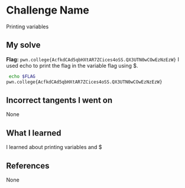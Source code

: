 # Challenge Name
Printing variables

## My solve
**Flag:** `pwn.college{AcfkdCAd5qbHXtAR7ZCices4oSS.QX3UTN0wCOwEzNzEzW}`
I used echo to print the flag in the variable flag using $.

```bash
 echo $FLAG
pwn.college{AcfkdCAd5qbHXtAR7ZCices4oSS.QX3UTN0wCOwEzNzEzW}
```
## Incorrect tangents I went on
None

## What I learned
I learned about printing variables and $

## References 
None
